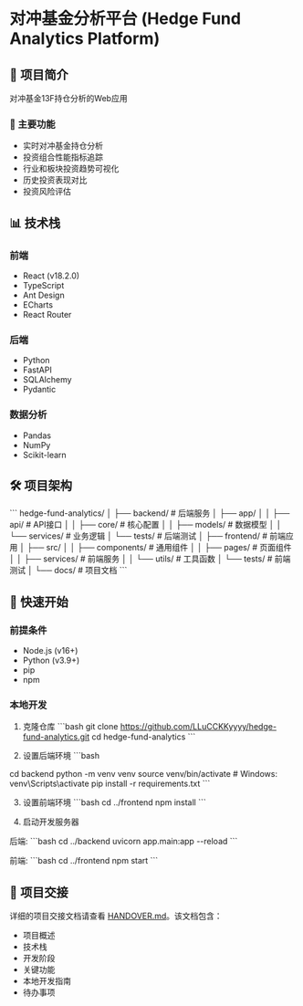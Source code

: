 # 对冲基金分析平台 (Hedge Fund Analytics Platform)

## 🚀 项目简介

对冲基金13F持仓分析的Web应用

### 🎯 主要功能

- 实时对冲基金持仓分析
- 投资组合性能指标追踪
- 行业和板块投资趋势可视化
- 历史投资表现对比
- 投资风险评估

## 📊 技术栈

### 前端
- React (v18.2.0)
- TypeScript
- Ant Design
- ECharts
- React Router

### 后端
- Python
- FastAPI
- SQLAlchemy
- Pydantic

### 数据分析
- Pandas
- NumPy
- Scikit-learn

## 🛠 项目架构

\`\`\`
hedge-fund-analytics/
│
├── backend/                 # 后端服务
│   ├── app/
│   │   ├── api/             # API接口
│   │   ├── core/            # 核心配置
│   │   ├── models/          # 数据模型
│   │   └── services/        # 业务逻辑
│   └── tests/               # 后端测试
│
├── frontend/                # 前端应用
│   ├── src/
│   │   ├── components/      # 通用组件
│   │   ├── pages/           # 页面组件
│   │   ├── services/        # 前端服务
│   │   └── utils/           # 工具函数
│   └── tests/               # 前端测试
│
└── docs/                    # 项目文档
\`\`\`

## 🚀 快速开始

### 前提条件
- Node.js (v16+)
- Python (v3.9+)
- pip
- npm

### 本地开发

1. 克隆仓库
\`\`\`bash
git clone https://github.com/LLuCCKKyyyy/hedge-fund-analytics.git
cd hedge-fund-analytics
\`\`\`

2. 设置后端环境
\`\`\`bash


cd backend
python -m venv venv
source venv/bin/activate  # Windows: venv\Scripts\activate
pip install -r requirements.txt
\`\`\`

3. 设置前端环境
\`\`\`bash
cd ../frontend
npm install
\`\`\`

4. 启动开发服务器

后端:
\`\`\`bash
cd ../backend
uvicorn app.main:app --reload
\`\`\`

前端:
\`\`\`bash
cd ../frontend
npm start
\`\`\`

## 📄 项目交接

详细的项目交接文档请查看 [HANDOVER.md](HANDOVER.md)。该文档包含：
- 项目概述
- 技术栈
- 开发阶段
- 关键功能
- 本地开发指南
- 待办事项
